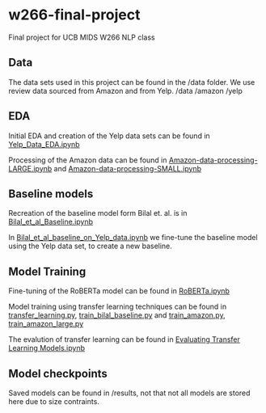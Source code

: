 # w266-final-project
Final project for UCB MIDS W266 NLP class

## Data
The data sets used in this project can be found in the /data folder. We use review data sourced from Amazon and from Yelp.
/data
  /amazon
  /yelp
  
## EDA 
Initial EDA and creation of the Yelp data sets can be found in [Yelp_Data_EDA.ipynb](https://github.com/toby-p/nlp-bert-predicting-helpfulness/blob/main/Yelp_Data_EDA.ipynb)

Processing of the Amazon data can be found in [Amazon-data-processing-LARGE.ipynb](https://github.com/toby-p/nlp-bert-predicting-helpfulness/blob/main/Amazon-data-processing-LARGE.ipynb) and [Amazon-data-processing-SMALL.ipynb](https://github.com/toby-p/nlp-bert-predicting-helpfulness/blob/main/Amazon-data-processing-SMALL.ipynb)

## Baseline models
Recreation of the baseline model form Bilal et. al. is in [Bilal_et_al_Baseline.ipynb](https://github.com/toby-p/nlp-bert-predicting-helpfulness/blob/main/Bilal_et_al_Baseline.ipynb)

In [Bilal_et_al_baseline_on_Yelp_data.ipynb](https://github.com/toby-p/nlp-bert-predicting-helpfulness/blob/main/Bilal_et_al_baseline_on_Yelp_data.ipynb) we fine-tune the baseline model using the Yelp data set, to create a new baseline.

## Model Training
Fine-tuning of the RoBERTa model can be found in [RoBERTa.ipynb](https://github.com/toby-p/nlp-bert-predicting-helpfulness/blob/main/RoBERTa.ipynb)

Model training using transfer learning techniques can be found in [transfer_learning.py](https://github.com/toby-p/nlp-bert-predicting-helpfulness/blob/main/transfer_learning.py), [train_bilal_baseline.py](https://github.com/toby-p/nlp-bert-predicting-helpfulness/blob/main/train_bilal_baseline.py) and [train_amazon.py](https://github.com/toby-p/nlp-bert-predicting-helpfulness/blob/main/train_amazon.py), [train_amazon_large.py](https://github.com/toby-p/nlp-bert-predicting-helpfulness/blob/main/train_amazon_large.py)

The evalution of transfer learning can be found in [Evaluating Transfer Learning Models.ipynb](https://github.com/toby-p/nlp-bert-predicting-helpfulness/blob/main/Evaluating%20Transfer%20Learning%20Models.ipynb)

## Model checkpoints
Saved models can be found in /results, not that not all models are stored here due to size contraints.
